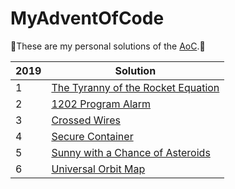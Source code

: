# MyAdventOfCode
:santa:These are my personal solutions of the [AoC](https://adventofcode.com).:christmas_tree:

| 2019  |  Solution |
|---|---|
|1   | [The Tyranny of the Rocket Equation](https://github.com/ndrep/advent-of-code/tree/main/2019/1)  |   
|2   | [1202 Program Alarm](https://github.com/ndrep/advent-of-code/tree/main/2019/2)  |   
|3   |  [Crossed Wires](https://github.com/ndrep/advent-of-code/tree/main/2019/3) |   
|4   |  [Secure Container](https://github.com/ndrep/advent-of-code/tree/main/2019/4) |   
|5   |  [Sunny with a Chance of Asteroids](https://github.com/ndrep/advent-of-code/tree/main/2019/5) |   
|6   |  [Universal Orbit Map](https://github.com/ndrep/advent-of-code/tree/main/2019/6) |   
 
